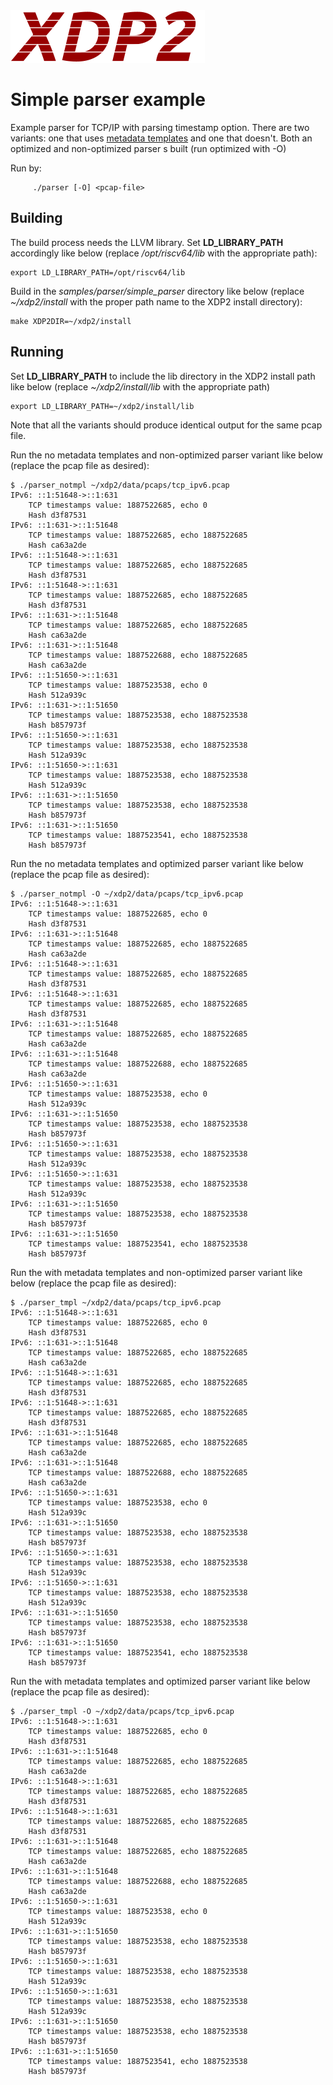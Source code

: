<img src="../../../documentation/images/xdp2.png" alt="XDP2 logo"/>

Simple parser example
=====================

Example parser for TCP/IP with parsing timestamp option. There are
two variants: one that uses
[metadata templates](../../../src/include/xdp2/parser_metadata.h) and one
that doesn't. Both an optimized and non-optimized parser s built (run
optimized with -O)

Run by:
```
     ./parser [-O] <pcap-file>
```

Building
--------

The build process needs the LLVM library. Set **LD_LIBRARY_PATH** accordingly
like below (replace */opt/riscv64/lib* with the appropriate path):
```
export LD_LIBRARY_PATH=/opt/riscv64/lib
```

Build in the *samples/parser/simple_parser* directory like below
(replace *~/xdp2/install* with the proper path name to the XDP2 install
directory):
```
make XDP2DIR=~/xdp2/install
```

Running
-------

Set **LD_LIBRARY_PATH** to include the lib directory in the XDP2 install path
like below (replace *~/xdp2/install/lib* with the appropriate path)
```
export LD_LIBRARY_PATH=~/xdp2/install/lib
```

Note that all the variants should produce identical output for the same
pcap file.

Run the no metadata templates and non-optimized parser variant like below
(replace the pcap file as desired):
```
$ ./parser_notmpl ~/xdp2/data/pcaps/tcp_ipv6.pcap
IPv6: ::1:51648->::1:631
	TCP timestamps value: 1887522685, echo 0
	Hash d3f87531
IPv6: ::1:631->::1:51648
	TCP timestamps value: 1887522685, echo 1887522685
	Hash ca63a2de
IPv6: ::1:51648->::1:631
	TCP timestamps value: 1887522685, echo 1887522685
	Hash d3f87531
IPv6: ::1:51648->::1:631
	TCP timestamps value: 1887522685, echo 1887522685
	Hash d3f87531
IPv6: ::1:631->::1:51648
	TCP timestamps value: 1887522685, echo 1887522685
	Hash ca63a2de
IPv6: ::1:631->::1:51648
	TCP timestamps value: 1887522688, echo 1887522685
	Hash ca63a2de
IPv6: ::1:51650->::1:631
	TCP timestamps value: 1887523538, echo 0
	Hash 512a939c
IPv6: ::1:631->::1:51650
	TCP timestamps value: 1887523538, echo 1887523538
	Hash b857973f
IPv6: ::1:51650->::1:631
	TCP timestamps value: 1887523538, echo 1887523538
	Hash 512a939c
IPv6: ::1:51650->::1:631
	TCP timestamps value: 1887523538, echo 1887523538
	Hash 512a939c
IPv6: ::1:631->::1:51650
	TCP timestamps value: 1887523538, echo 1887523538
	Hash b857973f
IPv6: ::1:631->::1:51650
	TCP timestamps value: 1887523541, echo 1887523538
	Hash b857973f
```

Run the no metadata templates and optimized parser variant like below
(replace the pcap file as desired):
```
$ ./parser_notmpl -O ~/xdp2/data/pcaps/tcp_ipv6.pcap 
IPv6: ::1:51648->::1:631
	TCP timestamps value: 1887522685, echo 0
	Hash d3f87531
IPv6: ::1:631->::1:51648
	TCP timestamps value: 1887522685, echo 1887522685
	Hash ca63a2de
IPv6: ::1:51648->::1:631
	TCP timestamps value: 1887522685, echo 1887522685
	Hash d3f87531
IPv6: ::1:51648->::1:631
	TCP timestamps value: 1887522685, echo 1887522685
	Hash d3f87531
IPv6: ::1:631->::1:51648
	TCP timestamps value: 1887522685, echo 1887522685
	Hash ca63a2de
IPv6: ::1:631->::1:51648
	TCP timestamps value: 1887522688, echo 1887522685
	Hash ca63a2de
IPv6: ::1:51650->::1:631
	TCP timestamps value: 1887523538, echo 0
	Hash 512a939c
IPv6: ::1:631->::1:51650
	TCP timestamps value: 1887523538, echo 1887523538
	Hash b857973f
IPv6: ::1:51650->::1:631
	TCP timestamps value: 1887523538, echo 1887523538
	Hash 512a939c
IPv6: ::1:51650->::1:631
	TCP timestamps value: 1887523538, echo 1887523538
	Hash 512a939c
IPv6: ::1:631->::1:51650
	TCP timestamps value: 1887523538, echo 1887523538
	Hash b857973f
IPv6: ::1:631->::1:51650
	TCP timestamps value: 1887523541, echo 1887523538
	Hash b857973f
```

Run the with metadata templates and non-optimized parser variant like below
(replace the pcap file as desired):
```
$ ./parser_tmpl ~/xdp2/data/pcaps/tcp_ipv6.pcap 
IPv6: ::1:51648->::1:631
	TCP timestamps value: 1887522685, echo 0
	Hash d3f87531
IPv6: ::1:631->::1:51648
	TCP timestamps value: 1887522685, echo 1887522685
	Hash ca63a2de
IPv6: ::1:51648->::1:631
	TCP timestamps value: 1887522685, echo 1887522685
	Hash d3f87531
IPv6: ::1:51648->::1:631
	TCP timestamps value: 1887522685, echo 1887522685
	Hash d3f87531
IPv6: ::1:631->::1:51648
	TCP timestamps value: 1887522685, echo 1887522685
	Hash ca63a2de
IPv6: ::1:631->::1:51648
	TCP timestamps value: 1887522688, echo 1887522685
	Hash ca63a2de
IPv6: ::1:51650->::1:631
	TCP timestamps value: 1887523538, echo 0
	Hash 512a939c
IPv6: ::1:631->::1:51650
	TCP timestamps value: 1887523538, echo 1887523538
	Hash b857973f
IPv6: ::1:51650->::1:631
	TCP timestamps value: 1887523538, echo 1887523538
	Hash 512a939c
IPv6: ::1:51650->::1:631
	TCP timestamps value: 1887523538, echo 1887523538
	Hash 512a939c
IPv6: ::1:631->::1:51650
	TCP timestamps value: 1887523538, echo 1887523538
	Hash b857973f
IPv6: ::1:631->::1:51650
	TCP timestamps value: 1887523541, echo 1887523538
	Hash b857973f
```

Run the with metadata templates and optimized parser variant like below
(replace the pcap file as desired):
```
$ ./parser_tmpl -O ~/xdp2/data/pcaps/tcp_ipv6.pcap 
IPv6: ::1:51648->::1:631
	TCP timestamps value: 1887522685, echo 0
	Hash d3f87531
IPv6: ::1:631->::1:51648
	TCP timestamps value: 1887522685, echo 1887522685
	Hash ca63a2de
IPv6: ::1:51648->::1:631
	TCP timestamps value: 1887522685, echo 1887522685
	Hash d3f87531
IPv6: ::1:51648->::1:631
	TCP timestamps value: 1887522685, echo 1887522685
	Hash d3f87531
IPv6: ::1:631->::1:51648
	TCP timestamps value: 1887522685, echo 1887522685
	Hash ca63a2de
IPv6: ::1:631->::1:51648
	TCP timestamps value: 1887522688, echo 1887522685
	Hash ca63a2de
IPv6: ::1:51650->::1:631
	TCP timestamps value: 1887523538, echo 0
	Hash 512a939c
IPv6: ::1:631->::1:51650
	TCP timestamps value: 1887523538, echo 1887523538
	Hash b857973f
IPv6: ::1:51650->::1:631
	TCP timestamps value: 1887523538, echo 1887523538
	Hash 512a939c
IPv6: ::1:51650->::1:631
	TCP timestamps value: 1887523538, echo 1887523538
	Hash 512a939c
IPv6: ::1:631->::1:51650
	TCP timestamps value: 1887523538, echo 1887523538
	Hash b857973f
IPv6: ::1:631->::1:51650
	TCP timestamps value: 1887523541, echo 1887523538
	Hash b857973f
```
